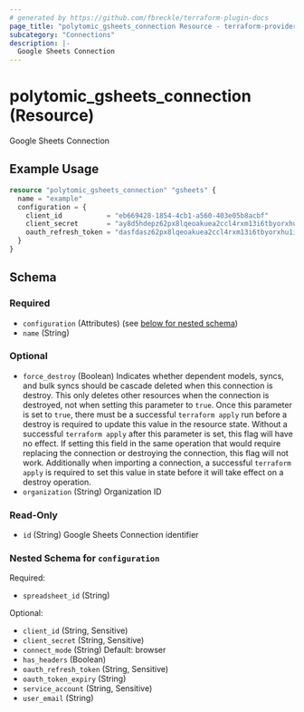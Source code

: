 ```yaml
---
# generated by https://github.com/fbreckle/terraform-plugin-docs
page_title: "polytomic_gsheets_connection Resource - terraform-provider-polytomic"
subcategory: "Connections"
description: |-
  Google Sheets Connection
---
```


# polytomic_gsheets_connection (Resource)

Google Sheets Connection

## Example Usage

```terraform
resource "polytomic_gsheets_connection" "gsheets" {
  name = "example"
  configuration = {
    client_id           = "eb669428-1854-4cb1-a560-403e05b8acbf"
    client_secret       = "ay8d5hdepz62px8lqeoakuea2ccl4rxm13i6tbyorxhu1i20kc8ruvksmzxq"
    oauth_refresh_token = "dasfdasz62px8lqeoakuea2ccl4rxm13i6tbyorxhu1i20kc8ruvksmzxq"
  }
}
```

<!-- schema generated by tfplugindocs -->
## Schema

### Required

- `configuration` (Attributes) (see [below for nested schema](#nestedatt--configuration))
- `name` (String)

### Optional

- `force_destroy` (Boolean) Indicates whether dependent models, syncs, and bulk syncs should be cascade deleted when this connection is destroy. This only deletes other resources when the connection is destroyed, not when setting this parameter to `true`. Once this parameter is set to `true`, there must be a successful `terraform apply` run before a destroy is required to update this value in the resource state. Without a successful `terraform apply` after this parameter is set, this flag will have no effect. If setting this field in the same operation that would require replacing the connection or destroying the connection, this flag will not work. Additionally when importing a connection, a successful `terraform apply` is required to set this value in state before it will take effect on a destroy operation.
- `organization` (String) Organization ID

### Read-Only

- `id` (String) Google Sheets Connection identifier

<a id="nestedatt--configuration"></a>
### Nested Schema for `configuration`

Required:

- `spreadsheet_id` (String)

Optional:

- `client_id` (String, Sensitive)
- `client_secret` (String, Sensitive)
- `connect_mode` (String) Default: browser
- `has_headers` (Boolean)
- `oauth_refresh_token` (String, Sensitive)
- `oauth_token_expiry` (String)
- `service_account` (String, Sensitive)
- `user_email` (String)


